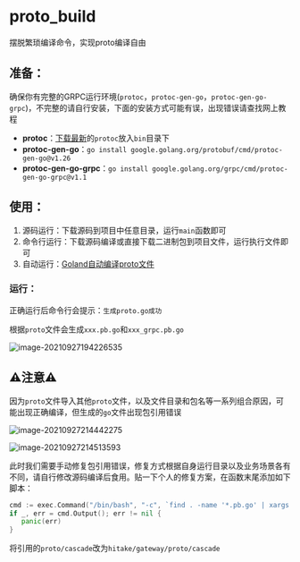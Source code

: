 # proto_build

摆脱繁琐编译命令，实现proto编译自由

## 准备：

确保你有完整的GRPC运行环境(`protoc`，`protoc-gen-go`，`protoc-gen-go-grpc`)，不完整的请自行安装，下面的安装方式可能有误，出现错误请查找网上教程

- **protoc**：[下载最新](https://github.com/protocolbuffers/protobuf/releases/)的`protoc`放入`bin`目录下
- **protoc-gen-go**：`go install google.golang.org/protobuf/cmd/protoc-gen-go@v1.26`
- **protoc-gen-go-grpc**：`go install google.golang.org/grpc/cmd/protoc-gen-go-grpc@v1.1`

## 使用：

1. 源码运行：下载源码到项目中任意目录，运行`main`函数即可
2. 命令行运行：下载源码编译或直接下载二进制包到项目文件，运行执行文件即可
3. 自动运行：[Goland自动编译proto文件](https://www.inkdp.cn/skill/back-end/49446.html)

### 运行：

正确运行后命令行会提示：`生成proto.go成功`

根据`proto`文件会生成`xxx.pb.go`和`xxx_grpc.pb.go`

![image-20210927194226535](https://cdn.jsdelivr.net/gh/inkdp/CDN@main/img/20210927194226.png)

## ⚠️注意⚠️

因为`proto`文件导入其他`proto`文件，以及文件目录和包名等一系列组合原因，可能出现正确编译，但生成的`go`文件出现包引用错误

![image-20210927214442275](https://cdn.jsdelivr.net/gh/inkdp/CDN@main/img/20210927214442.png)

![image-20210927214513593](https://cdn.jsdelivr.net/gh/inkdp/CDN@main/img/20210927214513.png)

此时我们需要手动修复包引用错误，修复方式根据自身运行目录以及业务场景各有不同，请自行修改源码编译后食用。贴一下个人的修复方案，在函数末尾添加如下脚本：

```go
cmd := exec.Command("/bin/bash", "-c", `find . -name '*.pb.go' | xargs perl -pi -e 's|cascade \"proto/cascade\"|cascade \"hitake/gateway/proto/cascade\"|g'`)
if _, err = cmd.Output(); err != nil {
   panic(err)
}
```

将引用的`proto/cascade`改为`hitake/gateway/proto/cascade`
